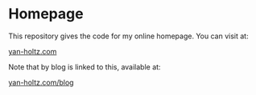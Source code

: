 Homepage
==========

This repository gives the code for my online homepage. You can visit at:

[yan-holtz.com](https://arifirmansyah.github.io/myportfoliodataanalyst)

Note that by blog is linked to this, available at:

[yan-holtz.com/blog](https://arifirmansyah.github.io/myportfoliodataanalyst/blog)


